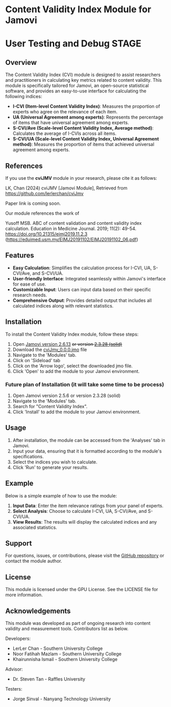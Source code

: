 # Content Validity Index Module for Jamovi
# User Testing and Debug STAGE

## Overview

The Content Validity Index (CVI) module is designed to assist researchers and practitioners in calculating key metrics related to content validity. This module is specifically tailored for Jamovi, an open-source statistical software, and provides an easy-to-use interface for calculating the following indices:

- **I-CVI (Item-level Content Validity Index)**: Measures the proportion of experts who agree on the relevance of each item.
- **UA (Universal Agreement among experts)**: Represents the percentage of items that have universal agreement among experts.
- **S-CVI/Ave (Scale-level Content Validity Index, Average method)**: Calculates the average of I-CVIs across all items.
- **S-CVI/UA (Scale-level Content Validity Index, Universal Agreement method)**: Measures the proportion of items that achieved universal agreement among experts.

## References
If you use the **cviJMV** module in your research, please cite it as follows:

LK, Chan (2024) cviJMV [Jamovi Module], Retrieved from
https://github.com/lerlerchan/cviJmv

Paper link is coming soon.

Our module references the work of

Yusoff MSB. ABC of content validation and content validity index calculation. Education in Medicine Journal. 2019; 11(2): 49-54. https://doi.org/10.21315/eimj2019.11.2.3 (https://eduimed.usm.my/EIMJ20191102/EIMJ20191102_06.pdf)

## Features

- **Easy Calculation**: Simplifies the calculation process for I-CVI, UA, S-CVI/Ave, and S-CVI/UA.
- **User-friendly Interface**: Integrated seamlessly within Jamovi's interface for ease of use.
- **Customizable Input**: Users can input data based on their specific research needs.
- **Comprehensive Output**: Provides detailed output that includes all calculated indices along with relevant statistics.

## Installation

To install the Content Validity Index module, follow these steps:

1. Open [Jamovi version 2.6.13](https://www.jamovi.org/downloads/jamovi-2.6.13.0-win-x64.exe) ~~or version [2.3.28 (solid)](https://www.jamovi.org/downloads/jamovi-2.3.28.0-win64.exe)~~
2. Download the [cviJmv_0.0.0.jmo](https://github.com/lerlerchan/cviJmv/blob/main/cviJmv_0.0.0.jmo) file 
3. Navigate to the 'Modules' tab.
4. Click on 'Sideload' tab
5. Click on the 'Arrow logo', select the downloaded jmo file.
6. Click 'Open' to add the module to your Jamovi environment.
   
### Future plan of Installation (it will take some time to be process)
1. Open Jamovi version 2.5.6 or version 2.3.28 (solid)
2. Navigate to the 'Modules' tab.
3. Search for "Content Validity Index".
4. Click 'Install' to add the module to your Jamovi environment.

## Usage

1. After installation, the module can be accessed from the 'Analyses' tab in Jamovi.
2. Input your data, ensuring that it is formatted according to the module's specifications.
3. Select the indices you wish to calculate.
4. Click 'Run' to generate your results.

## Example

Below is a simple example of how to use the module:

1. **Input Data**: Enter the item relevance ratings from your panel of experts.
2. **Select Analysis**: Choose to calculate I-CVI, UA, S-CVI/Ave, and S-CVI/UA.
3. **View Results**: The results will display the calculated indices and any associated statistics.

## Support

For questions, issues, or contributions, please visit the [GitHub repository](https://github.com/lerlerchan/cmiJmv) or contact the module author.

## License

This module is licensed under the GPU License. See the LICENSE file for more information.

## Acknowledgements

This module was developed  as part of ongoing research into content validity and measurement tools.
Contributors list as below. 

Developers:
- LerLer Chan - Southern University College
- Noor Fatihah Mazlam - Southern University College
- Khairunnisha Ismail - Southern University College

Advisor:
- Dr. Steven Tan - Raffles University

Testers:
- Jorge Sinval - Nanyang Technology University

